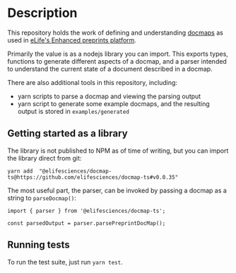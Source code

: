 # Description

This repository holds the work of defining and understanding [docmaps](https://docmaps.knowledgefutures.org/pub/sgkf1pqa/release/7) as used in [eLife's Enhanced preprints platform](https://github.com/orgs/elifesciences/repositories?q=enhanced-preprints).

Primarily the value is as a nodejs library you can import. This exports types, functions to generate different aspects of a docmap, and a parser intended to understand the current state of a document described in a docmap.

There are also additional tools in this repository, including:
- yarn scripts to parse a docmap and viewing the parsing output
- yarn script to generate some example docmaps, and the resulting output is stored in `examples/generated`

## Getting started as a library

The library is not published to NPM as of time of writing, but you can import the library direct from git:

```
yarn add  "@elifesciences/docmap-ts@https://github.com/elifesciences/docmap-ts#v0.0.35"
```

The most useful part, the parser, can be invoked by passing a docmap as a string to `parseDocmap()`:
```
import { parser } from '@elifesciences/docmap-ts';

const parsedOutput = parser.parsePreprintDocMap();
```

## Running tests

To run the test suite, just run `yarn test`.
